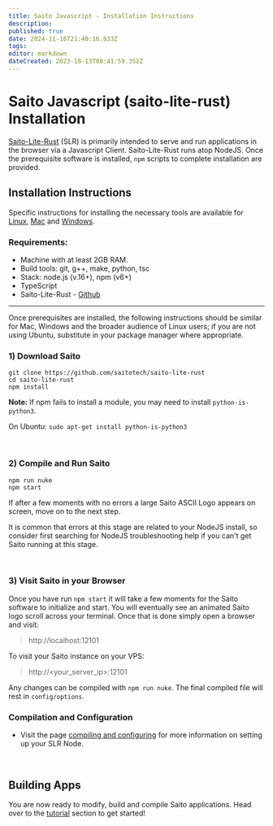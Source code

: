 ```yaml
---
title: Saito Javascript - Installation Instructions
description: 
published: true
date: 2024-11-16T21:40:16.833Z
tags: 
editor: markdown
dateCreated: 2023-10-13T08:41:59.352Z
---
```


# Saito Javascript (saito-lite-rust) Installation 

[Saito-Lite-Rust](https://github.com/SaitoTech/saito-lite-rust) (SLR) is primarily intended to serve and run applications in the browser via a Javascript Client. Saito-Lite-Rust runs atop NodeJS. Once the prerequisite software is installed, `npm` scripts to complete installation are provided.

## Installation Instructions

Specific instructions for installing the necessary tools are available for [Linux](./javascript/linux), [Mac](/tech/installation/javascript/mac) and [Windows](/tech/installation/javascript/windows).

### Requirements:
- Machine with at least 2GB RAM.
- Build tools: git, g++, make, python, tsc
- Stack: node.js (v.16+), npm (v6+)
- TypeScript
- Saito-Lite-Rust - [Github](https://github.com/saitotech/saito-lite-rust)

<hr>

Once prerequisites are installed, the following instructions should be similar for Mac, Windows and the broader audience of Linux users; if you are not using Ubuntu, substitute in your package manager where appropriate.

### 1) Download Saito

```
git clone https://github.com/saitotech/saito-lite-rust
cd saito-lite-rust
npm install
```
**Note:** If npm fails to install a module, you may need to install `python-is-python3`.

On Ubuntu:
`sudo apt-get install python-is-python3`

<br />


### 2) Compile and Run Saito
```
npm run nuke
npm start
```

If after a few moments with no errors a large Saito ASCII Logo appears on screen, move on to the next step.

It is common that errors at this stage are related to your NodeJS install, so consider first searching for NodeJS troubleshooting help if you can't get Saito running at this stage.

<br />

### 3) Visit Saito in your Browser
Once you have run ```npm start``` it will take a few moments for the Saito software to initialize and start. You will eventually see an animated Saito logo scroll across your terminal. Once that is done simply open a browser and visit:
> http://localhost:12101

To visit your Saito instance on your VPS:
>http://<your_server_ip>:12101
<!--
To generate a custom options file make a `options.conf` in the `config/` folder with the following content; be sure to set your endpoint to your domain:
```
{
	"server":{
		"host":"localhost",
		"port":12101,
		"protocol":"http"
		"endpoint":{
			"host":"your_domain.com",
			"port":12101,
			"protocol":"http"
		}
	}
}
```
-->

Any changes can be compiled with `npm run nuke`. The final compiled file will rest in `config/options`.

### Compilation and Configuration

- Visit the page [compiling and configuring](https://wiki.saito.io/tech/compile) for more information on setting up your SLR Node.

<br />

## Building Apps

You are now ready to modify, build and compile Saito applications. Head over to the [tutorial](https://wiki.saito.io/en/tech/applications/building_apps) section to get started!

<!-- this belongs on an info page not install
This application is coded as a lite-client capable of supporting SPV blocks but is techcally capable of supporting full-blocks and functioning as a full standalone application.

Our Github repository for this client is "saito-lite-rust", referring to the fact that this our lite-client ("saito-lite") coded to have binary-compatibility with data-sharing formats used in the main Rust codebase ("-rust"). To simplify development, this client will run using a pre-compiled version of the Saito WASM library by default, but can be configured to use a locally-compiled version of the Saito WASM library for development and debugging if needed.
-->

<!-- OLD AS HECK
#### Installation

First, ensure your machine has NodeJS installed:

```
sudo apt-get update
sudo apt-get upgrade
sudo apt-get install g++ make git python node-typescript
curl -sL https://deb.nodesource.com/setup_16.x | sudo -E bash
sudo apt-get install -y nodejs
```

Second, download the latest version of our Saito Javascript client and install it along with typescript:

> Note: do not clone into ```/var/www/``` as this will cause webpack to error during compilation.

```
git clone https://github.com/saitotech/saito-lite-rust
cd saito-lite-rust
npm install -g typescript 
npm install
```

Finally, compile and run the software. This requires entering the saito-lite-rust directory and running the following commands:

```
npm run nuke
npm start
```
-->